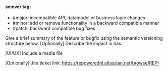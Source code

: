 #### semver tag:
- #major: incompatible API, datamodel or business logic changes
- #minor: add or remove functionality in a backward compatible manner
- #patch: backward compatible bug fixes

Give a brief summary of the feature or bugfix using the semantic versioning structure below.
[Optionally] Describe the impact in has.

[UI/UX] Include a media file

[Optionally] Jira ticket link: https://repowerednl.atlassian.net/browse/REP-